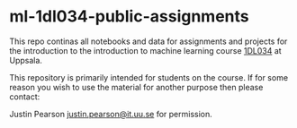# ml-1dl034-public-assignments

This repo continas all notebooks and data for assignments and projects
for the introduction to the introduction to machine learning course
[1DL034](http://user.it.uu.se/~justin/Hugo/courses/machinelearning/)
at Uppsala.

This repository is primarily intended for students on the course.
If for some reason you wish to use the material for another purpose
then please contact:

Justin Pearson justin.pearson@it.uu.se  for permission.




